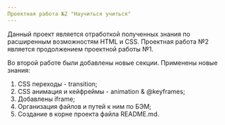 ```yaml
---
Проектная работа №2 "Научиться учиться"
---
```


Данный проект является отработкой полученных знания по расширенным возможностям   HTML и CSS. Проектная работа №2 является продолжением проектной работы №1.

Во второй работе были добавлены новые секции.
Применены новые знания:
1. CSS переходы - transition;
2. CSS анимация и кейфреймы - animation & @keyframes;
3.  Добавлены iframe;
4.  Организация файлов и путей к ним по БЭМ;
5. Создание в корне проекта файла README.md.

